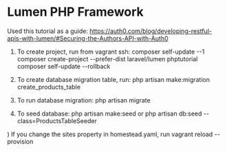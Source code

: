 # Lumen PHP Framework

Used this tutorial as a guide: 
https://auth0.com/blog/developing-restful-apis-with-lumen/#Securing-the-Authors-API-with-Auth0

1) To create project, run from vagrant ssh:
composer self-update --1
composer create-project --prefer-dist laravel/lumen phptutorial
composer self-update --rollback

2) To create database migration table, run:
php artisan make:migration create_products_table

3) To run database migration:
php artisan migrate

4) To seed database:
php artisan make:seed
or 
php artisan db:seed --class=ProductsTableSeeder

) If you change the sites property in homestead.yaml, run
vagrant reload --provision